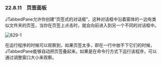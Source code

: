 ### 22.8.11　页签面板

JTabbedPane允许你创建“页签式的对话框”，这种对话框中沿着窗体的一边有类似文件夹的页签，当你在页签上点击时，就会向前进入到另一个不同的对话框中。

![829-1](../Images/image03842.jpeg)

在运行程序的时候可以观察到，如果页签太多，即在一行中放不下它们的时候，JTabbedPane能够自动把页签叠起来。如果是在命令行方式下运行该程序，可以通过调整窗口大小来观察。